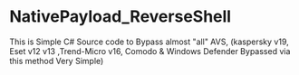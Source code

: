 # NativePayload_ReverseShell
This is Simple C# Source code to Bypass almost "all" AVS, (kaspersky v19, Eset v12 v13 ,Trend-Micro v16, Comodo &amp; Windows Defender Bypassed via this method Very Simple) 
